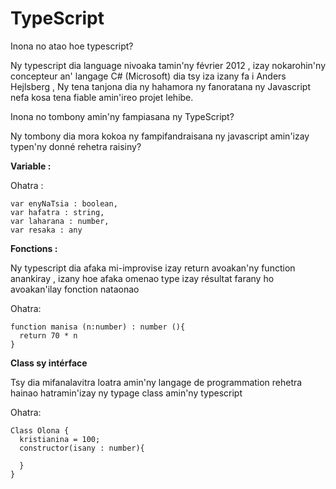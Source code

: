 # TypeScript

Inona no atao hoe typescript?

Ny typescript dia language nivoaka tamin'ny février 2012 , izay nokarohin'ny concepteur an' langage C# (Microsoft) dia tsy iza izany fa i Anders Hejlsberg ,
Ny tena tanjona dia ny hahamora ny fanoratana ny Javascript nefa kosa tena fiable amin'ireo projet lehibe.

Inona no tombony amin'ny fampiasana ny TypeScript?

Ny tombony dia mora kokoa ny fampifandraisana ny javascript amin'izay typen'ny donné rehetra raisiny?

**Variable :** 

Ohatra :
```
var enyNaTsia : boolean,
var hafatra : string,
var laharana : number,
var resaka : any
```

**Fonctions :**

Ny typescript dia afaka mi-improvise izay return avoakan'ny function anankiray , izany hoe afaka omenao type izay résultat farany ho avoakan'ilay fonction nataonao

Ohatra:
```
function manisa (n:number) : number (){
  return 70 * n
}
```

**Class sy intérface**

Tsy dia mifanalavitra loatra amin'ny langage de programmation rehetra hainao hatramin'izay ny typage class amin'ny typescript 

Ohatra: 
```
Class Olona {
  kristianina = 100; 
  constructor(isany : number){
    
  }
}

```
